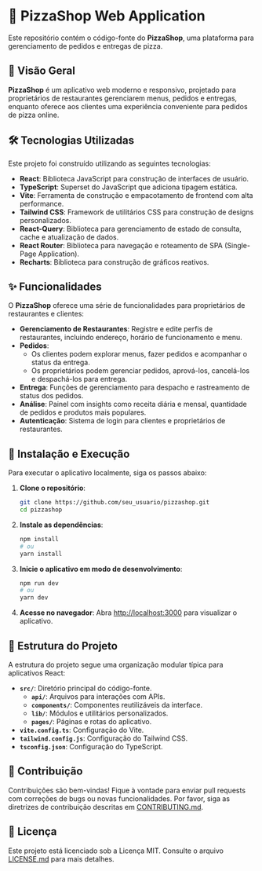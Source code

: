 # 🍕 PizzaShop Web Application
Este repositório contém o código-fonte do **PizzaShop**, uma plataforma para gerenciamento de pedidos e entregas de pizza.

## 📖 Visão Geral
**PizzaShop** é um aplicativo web moderno e responsivo, projetado para proprietários de restaurantes gerenciarem menus, pedidos e entregas, enquanto oferece aos clientes uma experiência conveniente para pedidos de pizza online.

## 🛠 Tecnologias Utilizadas
Este projeto foi construído utilizando as seguintes tecnologias:

- **React**: Biblioteca JavaScript para construção de interfaces de usuário.
- **TypeScript**: Superset do JavaScript que adiciona tipagem estática.
- **Vite**: Ferramenta de construção e empacotamento de frontend com alta performance.
- **Tailwind CSS**: Framework de utilitários CSS para construção de designs personalizados.
- **React-Query**: Biblioteca para gerenciamento de estado de consulta, cache e atualização de dados.
- **React Router**: Biblioteca para navegação e roteamento de SPA (Single-Page Application).
- **Recharts**: Biblioteca para construção de gráficos reativos.

## ✨ Funcionalidades
O **PizzaShop** oferece uma série de funcionalidades para proprietários de restaurantes e clientes:

- **Gerenciamento de Restaurantes**: Registre e edite perfis de restaurantes, incluindo endereço, horário de funcionamento e menu.
- **Pedidos**:
  - Os clientes podem explorar menus, fazer pedidos e acompanhar o status da entrega.
  - Os proprietários podem gerenciar pedidos, aprová-los, cancelá-los e despachá-los para entrega.
- **Entrega**: Funções de gerenciamento para despacho e rastreamento de status dos pedidos.
- **Análise**: Painel com insights como receita diária e mensal, quantidade de pedidos e produtos mais populares.
- **Autenticação**: Sistema de login para clientes e proprietários de restaurantes.

## 🚀 Instalação e Execução
Para executar o aplicativo localmente, siga os passos abaixo:

1. **Clone o repositório**:
   ```bash
   git clone https://github.com/seu_usuario/pizzashop.git
   cd pizzashop
   ```
2. **Instale as dependências**:
   ```bash
   npm install
   # ou
   yarn install
   ```
3. **Inicie o aplicativo em modo de desenvolvimento**:
   ```bash
   npm run dev
   # ou
   yarn dev
   ```
4. **Acesse no navegador**: Abra [http://localhost:3000](http://localhost:3000) para visualizar o aplicativo.

## 📁 Estrutura do Projeto
A estrutura do projeto segue uma organização modular típica para aplicativos React:

- **`src/`**: Diretório principal do código-fonte.
  - **`api/`**: Arquivos para interações com APIs.
  - **`components/`**: Componentes reutilizáveis da interface.
  - **`lib/`**: Módulos e utilitários personalizados.
  - **`pages/`**: Páginas e rotas do aplicativo.
- **`vite.config.ts`**: Configuração do Vite.
- **`tailwind.config.js`**: Configuração do Tailwind CSS.
- **`tsconfig.json`**: Configuração do TypeScript.

## 🤝 Contribuição
Contribuições são bem-vindas! Fique à vontade para enviar pull requests com correções de bugs ou novas funcionalidades. Por favor, siga as diretrizes de contribuição descritas em [CONTRIBUTING.md](./CONTRIBUTING.md).

## 📜 Licença
Este projeto está licenciado sob a Licença MIT. Consulte o arquivo [LICENSE.md](./LICENSE.md) para mais detalhes.
